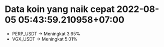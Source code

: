 # Data koin yang naik cepat 2022-08-05 05:43:59.210958+07:00

* PERP_USDT -> Meningkat 3.65%
* VGX_USDT -> Meningkat 5.01%
